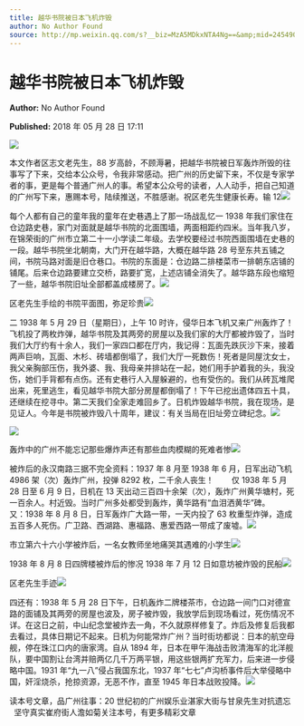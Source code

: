 ```yaml
---
title: 越华书院被日本飞机炸毁
author: No Author Found
source: http://mp.weixin.qq.com/s?__biz=MzA5MDkxNTA4Ng==&amp;mid=2454907129&amp;idx=1&amp;sn=64363efd2d58deb5106df49c564fd7c3&amp;chksm=87a22098b0d5a98e2c49a10ac1957d932fad1e377baede8a8de61c9e4abb7eb40ca8d5a846b0#rd
---
```


# 越华书院被日本飞机炸毁

**Author:** No Author Found

**Published:** 2018 年 05 月 28 日 17:11

![](https://mmbiz.qpic.cn/mmbiz_jpg/PJWG74pLsMaFHMYlYMtz14btmU27BW9MOda0DQUibYVhzk6SicOrsUcofQgniat68ic5d9yBxbk6M5qHjp5B1euJvg/640?wx_fmt=jpeg)

本文作者区志文老先生，88 岁高龄，不顾溽暑，把越华书院被日军轰炸所毁的往事写了下来，交给本公众号，令我非常感动。把广州的历史留下来，不仅是专家学者的事，更是每个普通广州人的事。希望本公众号的读者，人人动手，把自己知道的广州写下来，惠赐本号，陆续推送，不胜感谢。祝区老先生健康长寿。输 12![](https://mmbiz.qpic.cn/mmbiz_jpg/PJWG74pLsMaFHMYlYMtz14btmU27BW9MtFKibibJFXLCGmOyPaeN0cBN11OibkLslBwFc11Eq8ndx4PeJO6zUiaTpg/640?wx_fmt=jpeg)

每个人都有自己的童年我的童年在史巷遇上了那一场战乱忆一 1938 年我们家住在仓边路史巷，家门对面就是越华书院的北面围墙，两面相距约四米。当年我八岁，在锦荣街的广州市立第二十一小学读二年级。去学校要经过书院西面围墙在史巷的一段。越华书院坐北朝南，大门开在越华路，大概在越华路 28 号至东共五铺之间，书院马路对面是旧仓巷口。书院的东面是：仓边路二排楼菜市一排朝东店铺的铺尾。后来仓边路要建立交桥，路要扩宽，上述店铺全消失了。越华路东段也缩短了一些，越华书院旧址全部都盖成楼房了。![](https://mmbiz.qpic.cn/mmbiz_jpg/PJWG74pLsMaFHMYlYMtz14btmU27BW9MlgU0fictDxnXxicXjQ8p2SKfRibS8qGTicRdfibFAfk0juHL5c6Au1TlIAA/640?wx_fmt=jpeg)

区老先生手绘的书院平面图，弥足珍贵![](https://mmbiz.qpic.cn/mmbiz_png/PJWG74pLsMaFHMYlYMtz14btmU27BW9MBvoR58NbYcsm1DeDyzEcIr7Ria1ql6BWsHbXVTNk3YFkMGsb2sBRK6w/640?wx_fmt=png)

二 1938 年 5 月 29 日（星期日），上午 10 时许，侵华日本飞机又来广州轰炸了！飞机投了两枚炸弹，越华书院及其两旁的房屋以及我们家的大厅都被炸毁了，当时我们大厅约有十余人，我们一家四口都在厅内，我记得：瓦面先跌灰沙下来，接着两声巨响，瓦面、木杉、砖墙都倒塌了，我们大厅一死数伤！死者是同屋沈女士，我父亲胸部压伤，我外婆、我、我母亲并排站在一起，她们用手护着我的头，我没伤，她们手背都有点伤。还有史巷行人入屋躲避的，也有受伤的。我们从砖瓦堆爬出来，死里逃生，看见越华书院大部分房屋都倒塌了！下午已挖出遗体四五十具，还继续在挖寻中。第二天我们全家走难回乡了。日机炸毁越华书院，我在现场，是见证人。今年是书院被炸毁八十周年，建议：有关当局在旧址旁立碑纪念。![](https://mmbiz.qpic.cn/mmbiz_jpg/PJWG74pLsMaFHMYlYMtz14btmU27BW9MwXiaO6umQVRd1APQheVPywoIe1X9jErjLiaes04RtuxBE3g2ajtsb3XQ/640?wx_fmt=jpeg)

![](https://mmbiz.qpic.cn/mmbiz_jpg/PJWG74pLsMaFHMYlYMtz14btmU27BW9MM8nlSONH8X2LdJGKz2dDB4xuwBSJAqUWJJaeq9zIjlgeJBxYVcialicg/640?wx_fmt=jpeg)

轰炸中的广州不能忘记那些爆炸声还有那些血肉模糊的死难者惨![](https://mmbiz.qpic.cn/mmbiz_jpg/PJWG74pLsMaFHMYlYMtz14btmU27BW9MLoJeKs2SYvyonM4MjNODUJAicovAQfJNVxxPKq8fh8JZnicIILcSiafww/640?wx_fmt=jpeg)

被炸后的永汉南路三据不完全资料：1937 年 8 月至 1938 年 6 月，日军出动飞机 4986 架（次）轰炸广州，投弹 8292 枚，二千余人丧生！        仅 1938 年 5 月 28 日至 6 月 9 日，日机在 13 天出动三百四十余架（次），轰炸广州黄华塘村，死一百余人。村近毁。当时广州多处都受到轰炸，黄华路有“血泪洒黄华”碑。        又：1938 年 8 月 8 日，日军轰炸广大路一带，一天内投了 63 枚重型炸弹，造成五百多人死伤。广卫路、西湖路、惠福路、惠爱西路一带成了废墟。![](https://mmbiz.qpic.cn/mmbiz_jpg/PJWG74pLsMaFHMYlYMtz14btmU27BW9MXQwZSRicTO07DAIpGR6FExmD8mGK54el3v7K3q2qibRHZfONRg1GvUFg/640?wx_fmt=jpeg)

市立第六十六小学被炸后，一名女教师坐地痛哭其遇难的小学生![](https://mmbiz.qpic.cn/mmbiz_jpg/PJWG74pLsMaFHMYlYMtz14btmU27BW9MkeuK9PiamNGruTPLGb3TdtyN2G6JeNDNNVLbviaKuf1MPKMDpcc6KVyA/640?wx_fmt=jpeg)

1938 年 8 月 8 日四牌楼被炸后的惨况 1938 年 7 月 12 日如意坊被炸毁的民船![](https://mmbiz.qpic.cn/mmbiz_jpg/PJWG74pLsMaFHMYlYMtz14btmU27BW9MQtdyibDUcJGPsypxjHKQn81iaNevE0sicPhb7ktBNX2psM7Uo02wsE4Og/640?wx_fmt=jpeg)

区老先生手迹![](https://mmbiz.qpic.cn/mmbiz_jpg/PJWG74pLsMaFHMYlYMtz14btmU27BW9M1lGAyfA2ia0aibIpSSHf3aibyTbPDsJmSbf3FbiaZfngribwwcnicnzMibfow/640?wx_fmt=jpeg)

四还有：1938 年 5 月 28 日下午，日机轰炸二牌楼茶市，仓边路一间门口对德宣路的面铺及其两旁的房屋也波及，房子被炸毁，我放学后到现场看过，死伤情况不详。在这日之前，中山纪念堂被炸去一角，不久就原样修复了。炸后及修复后我都去看过，具体日期记不起来。日机为何能常炸广州？当时街坊都说：日本的航空母舰，停在珠江口内的唐家湾。自从 1894 年，日本在甲午海战击败清海军的北洋舰队，要中国割让台湾并赔两亿几千万两平银，用这些银两扩充军力，后来进一步侵略中国。1931 年“九一八”侵占我国东北，1937 年“七七”卢沟桥事件后大举侵略中国，奸淫烧杀，抢掠资源，无恶不作，直至 1945 年日本战败投降。![](https://mmbiz.qpic.cn/mmbiz_png/PJWG74pLsMaFHMYlYMtz14btmU27BW9MBvoR58NbYcsm1DeDyzEcIr7Ria1ql6BWsHbXVTNk3YFkMGsb2sBRK6w/640?wx_fmt=png)

读本号文章，品广州往事：20 世纪初的广州娱乐业湛家大街与甘泉先生对抗遗忘   坚守真实崔府街人澹如菊关注本号，有更多精彩文章
